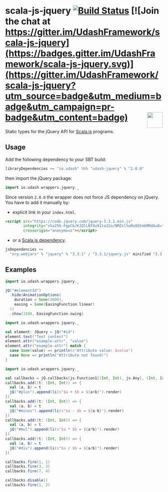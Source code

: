 # scala-js-jquery [![Build Status](https://travis-ci.org/UdashFramework/scala-js-jquery.svg?branch=master)](https://travis-ci.org/UdashFramework/scala-js-jquery) [![Join the chat at https://gitter.im/UdashFramework/scala-js-jquery](https://badges.gitter.im/UdashFramework/scala-js-jquery.svg)](https://gitter.im/UdashFramework/scala-js-jquery?utm_source=badge&utm_medium=badge&utm_campaign=pr-badge&utm_content=badge) [<img align="right" height="50px" src="http://www.avsystem.com/avsystem_logo.png">](http://www.avsystem.com/)

Static types for the jQuery API for [Scala.js](http://www.scala-js.org/) programs. 

## Usage

Add the following dependency to your SBT build:

```scala
libraryDependencies += "io.udash" %%% "udash-jquery" % "2.0.0"
```

then import the jQuery package: 

```scala
import io.udash.wrappers.jquery._
```

Since version `2.0.0` the wrapper does not force JS dependency on jQuery. You have to 
add it manually by:
 * explicit link in your `index.html`.
 ```html
 <script src="https://code.jquery.com/jquery-3.3.1.min.js" 
         integrity="sha256-FgpCb/KJQlLNfOu91ta32o/NMZxltwRo8QtmkMRdAu8=" 
         crossorigin="anonymous"></script>
 ```
 * or a [Scala.js dependency](http://www.scala-js.org/doc/project/dependencies.html).
 ```scala
 jsDependencies +=
   "org.webjars" % "jquery" % "3.3.1" / "3.3.1/jquery.js" minified "3.3.1/jquery.min.js"
 ```
 

## Examples

```scala
import io.udash.wrappers.jquery._

jQ("#elementId")
  .hide(AnimationOptions(
    duration = Some(3000),
    easing = Some(EasingFunction.linear)
  ))
  .show(1500, EasingFunction.swing)
```

```scala
import io.udash.wrappers.jquery._

val element: JQuery = jQ("#id")
element.text("Text content")
element.attr("example-attr", "value")
element.attr("example-attr") match {
  case Some(value) => println(s"Attribute value: $value")
  case None => println("Attribute not found!")
}
```

```scala
import io.udash.wrappers.jquery._

val callbacks = jQ.callbacks[js.Function1[(Int, Int), js.Any], (Int, Int)]()
callbacks.add((t: (Int, Int)) => {
  val (a, b) = t
  jQ("#plus").append(li(s"$a + $b = ${a+b}").render)
})
callbacks.add((t: (Int, Int)) => {
  val (a, b) = t
  jQ("#minus").append(li(s"$a - $b = ${a-b}").render)
})
callbacks.add((t: (Int, Int)) => {
  val (a, b) = t
  jQ("#mul").append(li(s"$a * $b = ${a*b}").render)
})
callbacks.add((t: (Int, Int)) => {
  val (a, b) = t
  jQ("#div").append(li(s"$a / $b = ${a/b}").render)
})

callbacks.fire(1, 1)
callbacks.fire(3, 3)
callbacks.fire(7, 4)

callbacks.disable()
callbacks.fire(1, 2)
```
